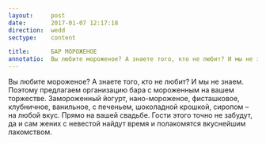 ```yaml
---
layout:     post
date:       2017-01-07 12:17:18
direction:  wedd
sectype:    content

title:      БАР МОРОЖЕНОЕ             
annotatio:  Вы любите мороженое? А знаете того, кто не любит? И мы не знаем. Поэтому предлагаем организацию бара с мороженным на вашем торжестве. Замороженный йогурт, нано-мороженое, фисташковое, клубничное, ванильное, с печеньем, шоколадной крошкой, сиропом – на любой вкус. Прямо на вашей свадьбе. Гости этого точно не забудут, да и сам жених с невестой найдут время и полакомятся вкуснейшим лакомством. 
---
```


Вы любите мороженое? А знаете того, кто не любит? И мы не знаем. Поэтому предлагаем организацию бара с мороженным на вашем торжестве. Замороженный йогурт, нано-мороженое, фисташковое, клубничное, ванильное, с печеньем, шоколадной крошкой, сиропом – на любой вкус. Прямо на вашей свадьбе. Гости этого точно не забудут, да и сам жених с невестой найдут время и полакомятся вкуснейшим лакомством.